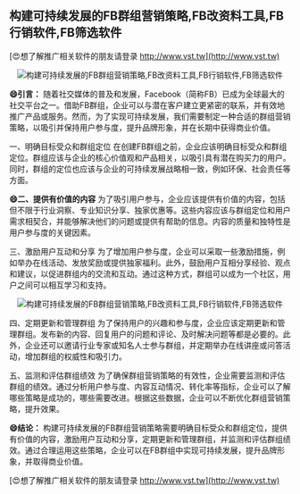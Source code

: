 ## **构建可持续发展的FB群组营销策略,FB改资料工具,FB行销软件,FB筛选软件**

[😍想了解推广相关软件的朋友请登录 http://www.vst.tw](http://www.vst.tw)

 <center><img src="https://vst.tw/MP4/tuiguang/png/1.png" alt="构建可持续发展的FB群组营销策略,FB改资料工具,FB行销软件,FB筛选软件"></center>

**😄引言：**
随着社交媒体的普及和发展，Facebook（简称FB）已成为全球最大的社交平台之一。借助FB群组，企业可以与潜在客户建立更紧密的联系，并有效地推广产品或服务。然而，为了实现可持续发展，我们需要制定一种合适的群组营销策略，以吸引并保持用户参与度，提升品牌形象，并在长期中获得商业价值。

一、明确目标受众和群组定位
在创建FB群组之前，企业应该明确目标受众和群组定位。群组应该与企业的核心价值观和产品相关，以吸引具有潜在购买力的用户。同时，群组的定位也应该与企业的可持续发展战略相一致，例如环保、社会责任等方面。

**😄二、提供有价值的内容**
为了吸引用户参与，企业应该提供有价值的内容，包括但不限于行业洞察、专业知识分享、独家优惠等。这些内容应该与群组定位和用户需求相契合，并能够解决他们的问题或提供有帮助的信息。内容的质量和独特性是用户参与度的关键因素。

三、激励用户互动和分享
为了增加用户参与度，企业可以采取一些激励措施，例如举办在线活动、发放奖励或提供独家福利。此外，鼓励用户互相分享经验、观点和建议，以促进群组内的交流和互动。通过这种方式，群组可以成为一个社区，用户之间可以相互学习和支持。

 <center><img src="https://vst.tw/MP4/tuiguang/png/2.png" alt="构建可持续发展的FB群组营销策略,FB改资料工具,FB行销软件,FB筛选软件"></center>

四、定期更新和管理群组
为了保持用户的兴趣和参与度，企业应该定期更新和管理群组。发布新的内容、回复用户的问题和评论、及时解决问题等都是必要的。此外，企业还可以邀请行业专家或知名人士参与群组，并定期举办在线讲座或问答活动，增加群组的权威性和吸引力。

五、监测和评估群组绩效
为了确保群组营销策略的有效性，企业需要监测和评估群组的绩效。通过分析用户参与度、内容互动情况、转化率等指标，企业可以了解哪些策略是成功的，哪些需要改进。根据这些数据，企业可以不断优化群组营销策略，提升效果。

**😄结论：**
构建可持续发展的FB群组营销策略需要明确目标受众和群组定位，提供有价值的内容，激励用户互动和分享，定期更新和管理群组，并监测和评估群组绩效。通过合理运用这些策略，企业可以在FB群组中实现可持续发展，提升品牌形象，并取得商业价值。

[😍想了解推广相关软件的朋友请登录 http://www.vst.tw](http://www.vst.tw)



